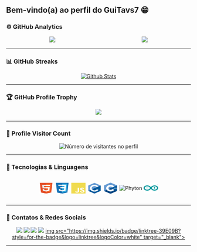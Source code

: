 ## Bem-vindo(a) ao perfil do GuiTavs7 😁

### ⚙️ GitHub Analytics

<div align="center" style="display: flex; justify-content: space-between;">
    <a href="https://github.com/GuiTavs7" style="flex: 1;">
        <img height="180em" src="https://github-readme-stats.vercel.app/api?username=GuiTavs7&show_icons=true&theme=tokyonight&include_all_commits=true&count_private=true"/>
    </a>
    <a href="https://github.com/GuiTavs7" style="flex: 1;">
        <img height="180em" src="https://github-readme-stats.vercel.app/api/top-langs/?username=GuiTavs7&layout=compact&langs_count=6&theme=tokyonight"/>
    </a>
</div>

--- 

### 📊 GitHub Streaks

<div align="center" style="display: flex; justify-content: space-between;">
    <a href="https://github.com/GuiTavs7" style="flex: 1;">
        <img height="180em" src="https://github-readme-streak-stats.herokuapp.com/?user=GuiTavs7&theme=tokyonight" alt="Github Stats"/>
    </a>
</div>

--- 

### 🏆 GitHub Profile Trophy

<p align="center">
  <a
    href="https://github.com/ryo-ma/github-profile-trophy"
    title="repositório de troféus"
  >
    <img
      width="800"
      src="https://github-profile-trophy.vercel.app/?username=GuiTavs7&column=8&theme=darkhub&no-frame=true&no-bg=true"
    />
  </a>
</p>

---

<div>
  <h3><b>📍 Profile Visitor Count</b></h3>
</div>

<p align="center">
  <img
    src="https://profile-counter.glitch.me/GuiTavs7/count.svg"
    alt="Número de visitantes no perfil"
  />
</p>

---

### 👾 Tecnologias & Linguagens

<div align="center" style="display: inline_block"><br>
  <img align="center" alt="HTML" height="30" width="40" src="https://raw.githubusercontent.com/devicons/devicon/master/icons/html5/html5-original.svg">
  <img align="center" alt="CSS" height="30" width="40" src="https://raw.githubusercontent.com/devicons/devicon/master/icons/css3/css3-original.svg">
  <img align="center" alt="Js" height="30" width="40" src="https://raw.githubusercontent.com/devicons/devicon/master/icons/javascript/javascript-plain.svg">
  <img align="center" alt="C" height="30" width="40" src="https://raw.githubusercontent.com/devicons/devicon/master/icons/c/c-original.svg">
  <img align="center" alt="C++" height="30" width="40" src="https://raw.githubusercontent.com/devicons/devicon/master/icons/cplusplus/cplusplus-original.svg">
  <img align="center" alt="Phyton" height="30" width="40" src="https://cdn.jsdelivr.net/gh/devicons/devicon@latest/icons/python/python-original.svg" />
  <img align="center" alt="Arduino" height="30" width="40" src="https://raw.githubusercontent.com/devicons/devicon/master/icons/arduino/arduino-original.svg">
 
</div>
 
 <br>

---
 
  ###  👤 Contatos & Redes Sociais
 
<div align="center"> 
  <a href="https://www.instagram.com/gui_pines7/"_blank"><img src="https://img.shields.io/badge/-Instagram-%23E4405F?style=for-the-badge&logo=instagram&logoColor=white" target="_blank"></a>
  <a href="https://discord.com/channels/821364094878613524/821364094878613528"_blank"><img src="https://img.shields.io/badge/Discord-7289DA?style=for-the-badge&logo=discord&logoColor=white" target="_blank"></a> 
  <a href ="https://mail.google.com/mail/u/0/#inbox"><img src="https://img.shields.io/badge/-Gmail-%23333?style=for-the-badge&logo=gmail&logoColor=white" target="_blank"></a>
  <a href="https://www.linkedin.com/in/guilherme-tavares-439238188/"_blank"><img src="https://img.shields.io/badge/-LinkedIn-%230077B5?style=for-the-badge&logo=linkedin&logoColor=white" target="_blank"></a> 
  <a href="https://linktr.ee/gui_tavs7">img src="https://img.shields.io/badge/linktree-39E09B?style=for-the-badge&logo=linktree&logoColor=white" target="_blank"></a>

---
 
</div>
